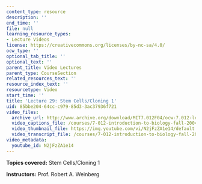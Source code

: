 ```yaml
---
content_type: resource
description: ''
end_time: ''
file: null
learning_resource_types:
- Lecture Videos
license: https://creativecommons.org/licenses/by-nc-sa/4.0/
ocw_type: ''
optional_tab_title: ''
optional_text: ''
parent_title: Video Lectures
parent_type: CourseSection
related_resources_text: ''
resource_index_text: ''
resourcetype: Video
start_time: ''
title: 'Lecture 29: Stem Cells/Cloning 1'
uid: 85bbe204-64cc-c979-85d3-3ac37936f721
video_files:
  archive_url: http://www.archive.org/download/MIT7.012F04/ocw-7.012-lec29-22nov2004-220k.mp4
  video_captions_file: /courses/7-012-introduction-to-biology-fall-2004/d204273e4c0159cabda73aeebe501b0f_N2jFzZA1e14.vtt
  video_thumbnail_file: https://img.youtube.com/vi/N2jFzZA1e14/default.jpg
  video_transcript_file: /courses/7-012-introduction-to-biology-fall-2004/36801486de0330f374bccf9585a3b2e6_N2jFzZA1e14.pdf
video_metadata:
  youtube_id: N2jFzZA1e14
---
```


**Topics covered:** Stem Cells/Cloning 1

**Instructors:** Prof. Robert A. Weinberg

